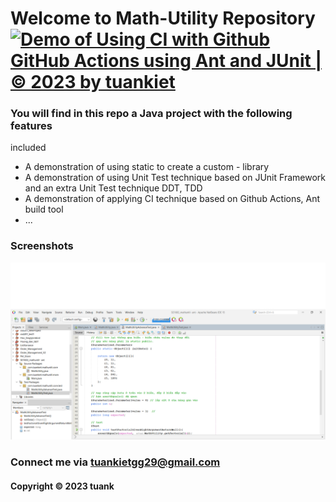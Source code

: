 # Welcome to Math-Utility Repository [![Demo of Using CI with Github GitHub Actions using Ant and JUnit | © 2023 by tuankiet](https://github.com/LETUANKIET29/SE1602_mathuntil/actions/workflows/mathutil-ant-ci.yml/badge.svg)](https://github.com/LETUANKIET29/SE1602_mathuntil/actions/workflows/mathutil-ant-ci.yml)

### You will find in this repo a Java project with the following features
included

* A demonstration of using static to create a custom - library
* A demonstration of using Unit Test technique based on JUnit Framework 
and an extra Unit Test technique DDT, TDD
* A demonstration of applying CI technique based on Github Actions, Ant
build tool
* ...

### Screenshots
![Source code with JUnit](https://github.com/LETUANKIET29/SE1602_mathuntil/blob/main/screenshots/Source_code_with_Junit.png)

### Connect me via tuankietgg29@gmail.com
#### Copyright &#169; 2023 tuank